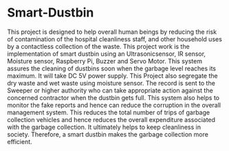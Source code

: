 # Smart-Dustbin
This project is designed to help overall human beings by reducing the risk of contamination of the hospital cleanliness staff, and other household uses by a contactless collection of the waste.
This project work is the implementation of smart dustbin using an Ultrasonicsensor, IR sensor, Moisture sensor, Raspberry Pi, Buzzer and Servo Motor.
This system assures the cleaning of dustbins soon when the garbage level reaches its maximum. It will take DC 5V power supply.
This Project also segregate the dry waste and wet waste using moisture sensor. The record is sent to the Sweeper or higher authority who can take appropriate action against the concerned contractor when the dustbin gets full. This system also helps to monitor the fake reports and hence can reduce the
corruption in the overall management system. This reduces the total number of trips of garbage collection vehicles and hence reduces the overall expenditure associated with the garbage collection. It ultimately helps to keep cleanliness in society. Therefore, a smart dustbin makes the garbage collection more efficient.
